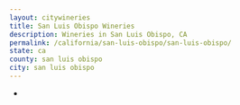 ```yaml
---
layout: citywineries
title: San Luis Obispo Wineries
description: Wineries in San Luis Obispo, CA
permalink: /california/san-luis-obispo/san-luis-obispo/
state: ca
county: san luis obispo
city: san luis obispo
---
```

-
